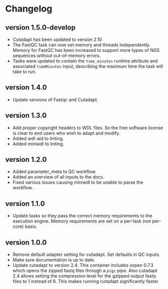 Changelog
==========

<!--

Newest changes should be on top.

This document is user facing. Please word the changes in such a way
that users understand how the changes affect the new version.
-->

version 1.5.0-develop
---------------------
+ Cutadapt has been updated to version 2.10
+ The FastQC task can now set memory and threads independently. Memory for 
  FastQC has been increased to support more types of NGS sequences without
  out-of-memory errors.
+ Tasks were updated to contain the `time_minutes` runtime attribute and
  associated `timeMinutes` input, describing the maximum time the task will
  take to run.

version 1.4.0
-----------------
+ Update versions of Fastqc and Cutadapt.

version 1.3.0
-----------------
+ Add proper copyright headers to WDL files. So the free software license
  is clear to end users who wish to adapt and modify.
+ Added wdl-aid to linting.
+ Added miniwdl to linting.

version 1.2.0
-----------------
+ Added parameter_meta to QC workflow.
+ Added an overview of all inputs to the docs.
+ Fixed various issues causing miniwdl to be unable to parse the workflow.

version 1.1.0
---------------------------
+ Update tasks so they pass the correct memory requirements to the 
  execution engine. Memory requirements are set on a per-task (not
  per-core) basis.

version 1.0.0
---------------------------
+ Remove default adapter setting for cutadapt. Set defaults in QC inputs.
+ Make sure documentation is up to date.
+ Update cutadapt to version 2.4. This container includes xopen 0.7.3 which
  opens the zipped fastq files through a `pigz` pipe. Also cutadapt 2.4 allows
  setting the compression level for the gzipped output fastq files to 1 instead of 6.
  This makes running cutadapt significantly faster.
